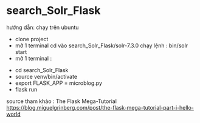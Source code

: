 # search_Solr_Flask
hướng dẫn: chạy trên ubuntu
- clone project 
- mở 1 terminal cd vào search_Solr_Flask/solr-7.3.0 chạy lệnh : bin/solr start
- mở 1 terminal :
 + cd search_Solr_Flask
 + source venv/bin/activate
 + export FLASK_APP = microblog.py
 + flask run

source tham khảo : The Flask Mega-Tutorial
https://blog.miguelgrinberg.com/post/the-flask-mega-tutorial-part-i-hello-world
